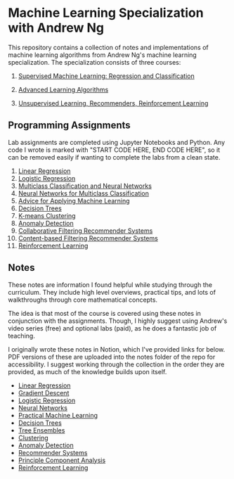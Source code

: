 # Machine Learning Specialization with Andrew Ng
<p>
This repository contains a collection of notes and implementations of machine learning algorithms from Andrew Ng's machine learning specialization.
The specialization consists of three courses:
</p>

1. [Supervised Machine Learning: Regression and Classification](https://www.coursera.org/learn/machine-learning?specialization=machine-learning-introduction)

1. [Advanced Learning Algorithms](https://www.coursera.org/learn/advanced-learning-algorithms?specialization=machine-learning-introduction)

3. [Unsupervised Learning, Recommenders, Reinforcement Learning](https://www.coursera.org/learn/unsupervised-learning-recommenders-reinforcement-learning?specialization=machine-learning-introduction)

## Programming Assignments

<p>
Lab assignments are completed using Jupyter Notebooks and Python. Any code I wrote is marked with "START CODE HERE, END CODE HERE", so it can be removed easily if wanting to complete the labs from a clean state.
</p>

1. [Linear Regression](https://nbviewer.org/github/pmulard/machine-learning-specialization-andrew-ng/blob/main/assignments/Linear_Regression.ipynb)
2. [Logistic Regression](https://nbviewer.org/github/pmulard/machine-learning-specialization-andrew-ng/blob/main/assignments/Logistic_Regression.ipynb)
3. [Multiclass Classification and Neural Networks](https://nbviewer.org/github/pmulard/machine-learning-specialization-andrew-ng/blob/main/assignments/Multi-class_Classification_and_Neural_Networks.ipynb)
4. [Neural Networks for Multiclass Classification](https://nbviewer.org/github/pmulard/machine-learning-specialization-andrew-ng/blob/main/assignments/Neural_Networks_for_Multiclass_Classification.ipynb)
5. [Advice for Applying Machine Learning](https://nbviewer.org/github/pmulard/machine-learning-specialization-andrew-ng/blob/main/assignments/Advice_for_Applying_Machine_Learning.ipynb)
6. [Decision Trees](https://nbviewer.org/github/pmulard/machine-learning-specialization-andrew-ng/blob/main/assignments/Decision_Trees.ipynb)
7. [K-means Clustering](https://nbviewer.org/github/pmulard/machine-learning-specialization-andrew-ng/blob/main/assignments/K-means_Clustering.ipynb)
8. [Anomaly Detection](https://nbviewer.org/github/pmulard/machine-learning-specialization-andrew-ng/blob/main/assignments/Anomaly_Detection.ipynb)
9. [Collaborative Filtering Recommender Systems](https://nbviewer.org/github/pmulard/machine-learning-specialization-andrew-ng/blob/main/assignments/Collaborative_Recommender_Systems.ipynb)
10. [Content-based Filtering Recommender Systems](https://nbviewer.org/github/pmulard/machine-learning-specialization-andrew-ng/blob/main/assignments/Content-based_Filtering_Recommender_Systems.ipynb)
11. [Reinforcement Learning](https://nbviewer.org/github/pmulard/machine-learning-specialization-andrew-ng/blob/main/assignments/Reinforcement_Learning.ipynb)

## Notes
<p>
These notes are information I found helpful while studying through the curriculum. 
They include high level overviews, practical tips, and lots of walkthroughs through core mathematical concepts. 
</p>
<p>
The idea is that most of the course is covered using these notes in conjunction with the assignments.
Though, I highly suggest using Andrew's video series (free) and optional labs (paid), as he does a fantastic job of teaching.
</p>
<p>
I originally wrote these notes in Notion, which I've provided links for below. PDF versions of these are uploaded into the notes folder of the repo for accessibility. I suggest working through the collection in the order they are provided, as much of the knowledge builds upon itself.
</p>

- [Linear Regression](https://pmulard.notion.site/Linear-Regression-82a77381f9504a65bcd8e1ae545aa4ed)
- [Gradient Descent](https://pmulard.notion.site/Gradient-Descent-c8b5b3024f334f77bf2ee2016c0cdf69)
- [Logistic Regression](https://www.notion.so/pmulard/Logistic-Regression-a55b93f722284e9ea110c6eb8ba6e49f?pvs=4)
- [Neural Networks](https://www.notion.so/pmulard/Neural-Networks-7dd29cd37a024473ad3ca8caf3521be9?pvs=4)
- [Practical Machine Learning](https://pmulard.notion.site/Practical-Machine-Learning-28f12b4adb1946ad9da5d24b75e41ee5)
- [Decision Trees](https://pmulard.notion.site/Decision-Trees-6798106e342240e29b7c515a0b84a548)
- [Tree Ensembles](https://pmulard.notion.site/Tree-Ensembles-276f268505184db89625d811faa39dd4)
- [Clustering](https://pmulard.notion.site/Clustering-178a2ac563c64fe3bdd3666d4b14efc2)
- [Anomaly Detection](https://pmulard.notion.site/Anomaly-Detection-d0c0c8d73d1d44e9bcd0f374aa56022c)
- [Recommender Systems](https://pmulard.notion.site/Recommender-Systems-2552d55ed0c14043a3b7e0246ea89421)
- [Principle Component Analysis](https://www.notion.so/pmulard/Principle-Component-Analysis-babdb72cec1349c8bddacf4017a31296?pvs=4)
- [Reinforcement Learning](https://www.notion.so/pmulard/Reinforcement-Learning-aa891ed958024a9eb8481a0562e50343?pvs=4)